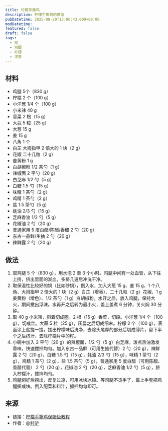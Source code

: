 ```yaml
---
title: 柠檬手撕鸡
description: 柠檬手撕鸡的做法
pubDatetime: 2025-08-29T13:06:43.000+08:00
modDatetime: 
featured: false
draft: false
tags:
  - 鸡
  - 鸡腿
  - 柠檬
  - 洋葱
---
```


## 材料

* 鸡腿 5个（830 g）
* 柠檬 2 个（100 g）
* 小洋葱 1/4 个（100 g）
* 小米辣 40 g
* 香菜 2 根（15 g）
* 大蒜 5 粒（25 g）
* 大葱 15 g
* 姜 15 g
* 八角 1 个
* 白芷 大拇指甲 2 倍大的 1 块（2 g）
* 花椒 二十几粒（2 g）
* 姜黄粉 1 g
* 白胡椒粉 1/2 茶勺（1 g）
* 辣椒面 2 平勺（20 g）
* 白芝麻 1/2 勺（5 g）
* 白糖 1.5 勺（15 g）
* 味精 1 茶勺（2 g）
* 鸡精 1 茶勺（2 g）
* 盐 1.5 茶勺（5 g）
* 蚝油 2/3 勺（15 g）
* 芝麻香油 1/2 勺（5 g）
* 花椒油 2 勺（20 g）
* 普通家用 5 度白醋/陈醋/香醋 2 勺（20 g）
* 东古一品鲜/生抽 2 勺（20 g）
* 辣鲜露 2 勺（20 g）

## 做法

1. 取鸡腿 5 个（830 g），用水泡 2 至 3 个小时。鸡腿中间有一处血管，从下往上挤，挤出里面的淤血，多挤几遍后冲洗干净。
2. 取保温性比较好的锅（比如砂锅），倒入水，加入大葱 15 g、姜 15 g、1 个八角、大拇指甲 2 倍大的 1 块（2 g）白芷（增香）、二十几粒（2 g）花椒、1 g 姜黄粉（增色）、1/2 茶勺（1 g）白胡椒粉。水开之后，放入鸡腿，保持大火，期间撇出浮沫。水再开之后转为最小火，盖上盖煮 6 分钟，关火焖 30 分钟。
3. 取 40 g 小米辣，斜着切成圈。2 根（15 g）香菜，切段。小洋葱 1/4 个（100 g），切成丝。大蒜 5 粒（25 g），压扁之后切成细末。柠檬 2 个（100 g），表面涂上盐搓一搓，搓出柠檬味后洗净，去除头尾厚的部分后切成薄片，留下半个之后挤汁，去除柠檬片中的籽。
4. 小碗中加入 2 平勺（20 g）的辣椒面，1/2 勺（5 g）白芝麻，泼点热油激发香味，快速搅拌均匀。加入东古一品鲜（可用生抽代替）2 勺（20 g），辣鲜露 2 勺（20 g），白糖 1.5 勺（15 g），蚝油 2/3 勺（15 g），味精 1 茶勺（2 g），鸡精 1 茶勺（2 g），盐 1.5 茶勺（5 g），普通家用 5 度白醋（可用陈醋、香醋代替） 2 勺（20 g），花椒油 2 勺（20 g），芝麻香油 1/2 勺（5 g），挤入柠檬汁，搅拌均匀。
5. 鸡腿焖好后捞出，反复过凉，可用冰块冰镇。等鸡腿不烫手了，戴上手套把鸡腿撕成块。倒入配菜和料汁，抓拌均匀即可。

## 来源

* 链接：[柠檬手撕鸡保姆级教程](https://www.bilibili.com/video/BV1FaEDzuEzQ/)
* 作者：@[村驴](https://space.bilibili.com/417298480/)
